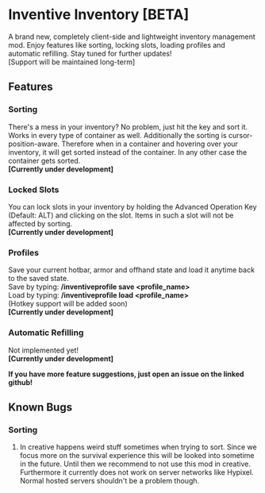 # Inventive Inventory [BETA]

A brand new, completely client-side and lightweight inventory management mod. Enjoy features like sorting, locking slots, loading profiles and automatic refilling. Stay tuned for further updates!<br>
[Support will be maintained long-term]

## Features
### Sorting
There's a mess in your inventory? No problem, just hit the key and sort it. Works in every type of container as well. Additionally the sorting is cursor-position-aware. Therefore when in a container and hovering over your inventory, it will get sorted instead of the container. In any other case the container gets sorted. <br>
**[Currently under development]**

### Locked Slots
You can lock slots in your inventory by holding the Advanced Operation Key (Default: ALT) and clicking on the slot. Items in such a slot will not be affected by sorting. <br>
**[Currently under development]**

### Profiles
Save your current hotbar, armor and offhand state and load it anytime back to the saved state. <br>
Save by typing: **/inventiveprofile save <profile_name>** <br>
Load by typing: **/inventiveprofile load <profile_name>** <br>
(Hotkey support will be added soon) <br>
**[Currently under development]**

### Automatic Refilling
Not implemented yet! <br>
**[Currently under development]**

**If you have more feature suggestions, just open an issue on the linked github!**

## Known Bugs
### Sorting
1. In creative happens weird stuff sometimes when trying to sort. Since we focus more on the survival experience this will be looked into sometime in the future. Until then we recommend to not use this mod in creative. Furthermore it currently does not work on server networks like Hypixel. Normal hosted servers shouldn't be a problem though.
